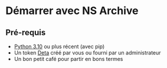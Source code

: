 # Démarrer avec NS Archive

## Pré-requis

- [Python 3.10](https://python.org/downloads) ou plus récent (avec pip)
- Un token [Deta](https://deta.space) créé par vous ou fourni par un administrateur
- Un bon petit café pour partir en bons termes

